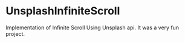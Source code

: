 # UnsplashInfiniteScroll
Implementation of Infinite Scroll Using Unsplash api. It was a very fun project.
